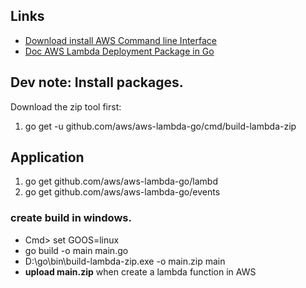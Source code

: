 ## Links
- [Download install AWS Command line Interface](https://aws.amazon.com/cli/)
- [Doc AWS Lambda Deployment Package in Go](https://docs.aws.amazon.com/lambda/latest/dg/lambda-go-how-to-create-deployment-package.html)

## Dev note: Install packages.
Download the  zip tool first:
1. go get -u github.com/aws/aws-lambda-go/cmd/build-lambda-zip
## Application
1. go get github.com/aws/aws-lambda-go/lambd
2. go get github.com/aws/aws-lambda-go/events

### create build in windows.
- Cmd> set GOOS=linux
- go build -o main main.go
- D:\go\bin\build-lambda-zip.exe -o main.zip main
- **upload main.zip** when create a lambda function in AWS
